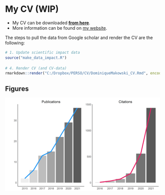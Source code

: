 
# My CV (WIP)

-   My CV can be downloaded [**from
    here**](dominiquemakowski.github.io/cv/).
-   More information can be found on [my
    website](https://dominiquemakowski.github.io).

The steps to pull the data from Google scholar and render the CV are the
following:

``` r
# 1. Update scientific impact data
source("make_data_impact.R")

# 4. Render CV (and CV-data)
rmarkdown::render("C:/Dropbox/PERSO/CV/DominiqueMakowski_CV.Rmd", encoding = "UTF-8")
```

## Figures

<img src="img/unnamed-chunk-3-1.png" style="display: block; margin: auto;" />
